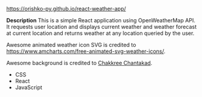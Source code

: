 https://orishko-py.github.io/react-weather-app/

**Description**
This is a simple React application using OpenWeatherMap API. It requests user location and displays current weather and weather forecast at current location and returns weather at any location queried by the user. 

Awesome animated weather icon SVG is credited to https://www.amcharts.com/free-animated-svg-weather-icons/.

Awesome background is credited to [Chakkree Chantakad](https://pixabay.com/users/chakkree_chantakad-15107399/).

- CSS
- React
- JavaScript
